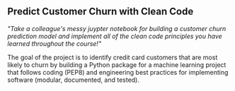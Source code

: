 ## Predict Customer Churn with Clean Code ##
*"Take a colleague's messy juypter notebook for building a customer churn prediction model and implement all of the clean code principles you have learned throughout the course!"*

The goal of the project is to identify credit card customers that are most likely to churn by building a Python package for a machine learning project that follows coding (PEP8) and engineering best practices for implementing software (modular, documented, and tested).
